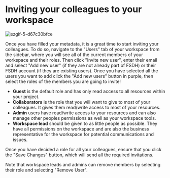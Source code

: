 # Inviting your colleagues to your workspace

![ezgif-5-d67c30bfce](https://github.com/ssc-sp/datahub-docs/assets/56747050/525383db-6a82-46a0-b323-f62211d07c11)

Once you have filled your metadata, it is a great time to start inviting your colleagues. To do so, navigate to the "Users" tab of your workspace from the sidebar, where you will see all of the current members of your workspace
and their roles. Then click "Invite new user", enter their email and select "Add new user" (if they are not already part of FSDH) or their FSDH account (if they are existing users). Once you have selected all the users you want to add
click the "Add new users" button in purple, then select the roles of the members you are going to invite!

- **Guest** is the default role and has only read access to all resources within your project.
- **Collaborators** is the role that you will want to give to most of your colleagues. It gives them read/write access to most of your resources.
- **Admin** users have read/write access to your resources and can also manage other peoples permissions as well as your workspace tools.
- **Workspace lead** should be given to as little people as possible. They have all permissions on the workspace and are also the business representative for the workspace for potential communications and issues.

Once you have decided a role for all your colleagues, ensure that you click the "Save Changes" button, which will send all the required invitations.

Note that workspace leads and admins can remove members by selecting their role and selecting "Remove User".
